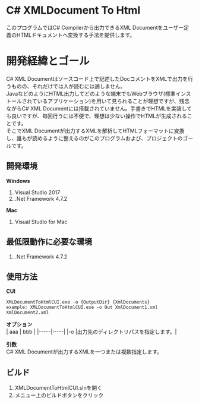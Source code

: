 # C# XMLDocument To Html
このプログラムではC# Compilerから出力できるXML Documentをユーザー定義のHTMLドキュメントへ変換する手法を提供します。  

# 開発経緯とゴール
C# XML Documentはソースコード上で記述したDocコメントをXMLで出力を行うものの、それだけでは人が読むには適しません。  
JavaなどのようにHTML出力してどのような端末でもWebブラウザ(標準インストールされているアプリケーション)を用いて見られることが理想ですが、残念ながらC# XML Documentには搭載されていません。手書きでHTMLを実装しても良いですが、毎回行うには不便で、理想は少ない操作でHTMLが生成されることです。  
そこでXML Documentが出力するXMLを解析してHTMLフォーマットに変換し、誰もが読めるように整えるのがこのプログラムおよび、プロジェクトのゴールです。  

## 開発環境
**Windows**
1. Visual Studio 2017
2. .Net Framework 4.7.2

**Mac**
1. Visual Studio for Mac

## 最低限動作に必要な環境
1. .Net Framework 4.7.2

## 使用方法
**CUI**
```
XMLDocumentToHtmlCUI.exe -o {OutputDir} {XmlDocuments}
example: XMLDocumentToHtmlCUI.exe -o Out XmlDocument1.xml XmlDocument2.xml
```

**オプション**  
| aaa | bbb |
|-----|:----|
|-o   |出力先のディレクトリパスを指定します。|

**引数**  
C# XML Documentが出力するXMLを一つまたは複数指定します。

## ビルド
1. XMLDocumentToHtmlCUI.slnを開く
2. メニュー上のビルドボタンをクリック